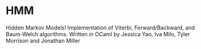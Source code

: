 HMM
===

Hidden Markov Models! Implementation of Viterbi, Forward/Backward, and Baum-Welch algorithms. Written in OCaml by Jessica Yao, Iva Milo, Tyler Morrison and Jonathan Miller